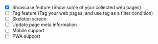 - [x] Showcase feature (Show some of your collected web pages)
- [ ] Tag feature (Tag your web pages, and use tag as a filter condition)
- [ ] Skeleton screen
- [ ] Update page meta information
- [ ] Mobile support
- [ ] PWA support